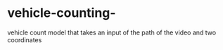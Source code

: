 # vehicle-counting-
vehicle count model that takes an input of the path of the video and two coordinates 
